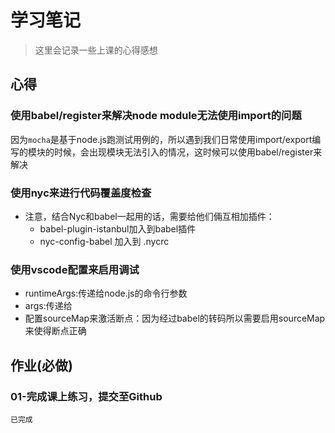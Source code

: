 # 学习笔记

> 这里会记录一些上课的心得感想

## 心得

### 使用babel/register来解决node module无法使用import的问题

因为`mocha`是基于node.js跑测试用例的，所以遇到我们日常使用import/export编写的模块的时候，会出现模块无法引入的情况，这时候可以使用babel/register来解决

### 使用nyc来进行代码覆盖度检查

- 注意，结合Nyc和babel一起用的话，需要给他们倆互相加插件：
  - babel-plugin-istanbul加入到babel插件
  - nyc-config-babel 加入到 .nycrc

### 使用vscode配置来启用调试

- runtimeArgs:传递给node.js的命令行参数
- args:传递给
- 配置sourceMap来激活断点：因为经过babel的转码所以需要启用sourceMap来使得断点正确

## 作业(**必做**)
### 01-完成课上练习，提交至Github

`已完成`